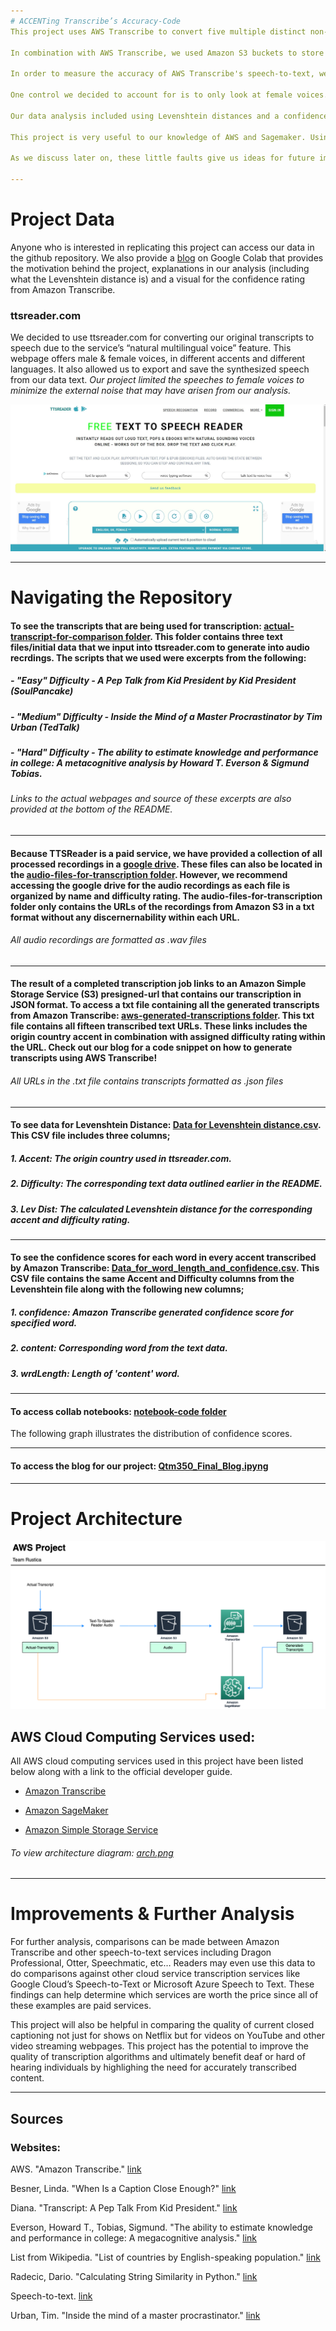 ```yaml
---
# ACCENTing Transcribe’s Accuracy-Code
This project uses AWS Transcribe to convert five multiple distinct non-native English accents into transcribed texts. 

In combination with AWS Transcribe, we used Amazon S3 buckets to store our data output from AWS Transcribe. These tools allow us to do all the necessary conversions in order to make our project successful. 

In order to measure the accuracy of AWS Transcribe's speech-to-text, we took 3 different texts varying in syntax complexity and converted them into fifteen various audio files that contained a combination of one of the three difficulty ratings as well as one of the five accents (United States, United Kingdom, China, Spain, and India). 

One control we decided to account for is to only look at female voices. This helps control for other variations in the data. We tested these multiple transcripts from various scripts, using Transcribe that is within Sagemaker.

Our data analysis included using Levenshtein distances and a confidence review on Transcribe. The Levenshtein distances was used to measure the difference between two sequences. This helps to determine the amount of single character edits between two scripts. We have included this data in the repo for the user to view.

This project is very useful to our knowledge of AWS and Sagemaker. Using such powerful tools such as Tarnscribe, allows us to better understand AWS. In addition, doing a full accuracy testing on the AWS Transcribe allows us to find any limitations in the program.

As we discuss later on, these little faults give us ideas for future improvements. We can also determine other projects that would benifit from using AWS Transcribe and future applicatiosn of our team's project.

---
```


# Project Data
Anyone who is interested in replicating this project can access our data in the github repository. We also provide a [blog](https://colab.research.google.com/drive/1Zh4zfuPF4tj4p5B_aoUTPWHOtjMij6og?usp=sharing#scrollTo=tFOEa9EF71wM) on Google Colab that provides the motivation behind the project, explanations in our analysis (including what the Levenshtein distance is) and a visual for the confidence rating from Amazon Transcribe.


### ttsreader.com

We decided to use ttsreader.com for converting our original transcripts to speech due to the service’s “natural multilingual voice” feature. This webpage offers male & female voices, in different accents and different languages. It also allowed us to export and save the synthesized speech from our data text. *Our project limited the speeches to female voices to minimize the external noise that may have arisen from our analysis.*

![tss](pics/tts_reader.jpg)

---

# Navigating the Repository

#### To see the transcripts that are being used for transcription: [actual-transcript-for-comparison folder](https://github.com/QTM350/ACCENTing-AWS_Transcribe-Accuracy-Code/tree/main/actual-transcripts-for-comparison). This folder contains three text files/initial data that we input into ttsreader.com to generate into audio recrdings. The scripts that we used were excerpts from the following:

##### - "Easy" Difficulty - A Pep Talk from Kid President by Kid President (SoulPancake)
##### - "Medium" Difficulty - Inside the Mind of a Master Procrastinator by Tim Urban (TedTalk)
##### - "Hard" Difficulty - The ability to estimate knowledge and performance in college: A metacognitive analysis by Howard T. Everson & Sigmund Tobias.

###### Links to the actual webpages and source of these excerpts are also provided at the bottom of the README. 

---
#### Because TTSReader is a paid service, we have provided a collection of all processed recordings in a [google drive](https://drive.google.com/drive/folders/1XMca6gJVa3iX1yEqHoQxlFnAMySBhFmX?usp=sharing). These files can also be located in the [audio-files-for-transcription folder](https://github.com/QTM350/ACCENTing-AWS_Transcribe-Accuracy-Code/tree/main/audio-files-for-transcription). However, we recommend accessing the **google drive** for the audio recordings as each file is organized by name and difficulty rating. The audio-files-for-transcription folder only contains the URLs of the recordings from Amazon S3 in a txt format without any discernernability within each URL. 

###### *All audio recordings are formatted as .wav files*

---
#### The result of a completed transcription job links to an Amazon Simple Storage Service (S3) presigned-url that contains our transcription in JSON format. To access a txt file containing all the generated transcripts from Amazon Transcribe: [aws-generated-transcriptions folder](https://github.com/QTM350/ACCENTing-AWS_Transcribe-Accuracy-Code/tree/main/aws-generated-transcripts). This txt file contains all fifteen transcribed text URLs. These links includes the origin country accent in combination with assigned difficulty rating within the URL. Check out our blog for a code snippet on how to generate transcripts using AWS Transcribe!

###### *All URLs in the .txt file contains transcripts formatted as .json files*

---
#### To see data for Levenshtein Distance: [Data for Levenshtein distance.csv](https://github.com/QTM350/ACCENTing-AWS_Transcribe-Accuracy-Code/blob/main/Data%20for%20Levenshtein%20distance.csv). This CSV file includes three columns;
##### 1. Accent: *The origin country used in ttsreader.com.*

##### 2. Difficulty: *The corresponding text data outlined earlier in the README.*

##### 3. **Lev Dist**: *The calculated Levenshtein distance for the corresponding accent and difficulty rating.*

---

#### To see the confidence scores for each word in every accent transcribed by Amazon Transcribe: [Data_for_word_length_and_confidence.csv](Data_for_word_length_and_confidence.csv). This CSV file contains the same Accent and Difficulty columns from the Levenshtein file along with the following new columns;

##### 1. confidence: *Amazon Transcribe generated confidence score for specified word.*

##### 2. content: *Corresponding word from the text data.*

##### 3. wrdLength: *Length of 'content' word.*
---

#### To access collab notebooks: [notebook-code folder](notebook-code/)
The following graph illustrates the distribution of confidence scores.

---

#### To access the blog for our project: [Qtm350_Final_Blog.ipyng](https://github.com/QTM350/ACCENTing-AWS_Transcribe-Accuracy-Code/blob/main/QTM350_Final_Blog.ipynb)


---



# Project Architecture 

![PA](arch.png)

## AWS Cloud Computing Services used:
All AWS cloud computing services used in this project have been listed below along with a link to the official developer guide.

- [Amazon Transcribe]( https://docs.aws.amazon.com/transcribe/latest/dg/what-is-transcribe.html)

- [Amazon SageMaker]( https://docs.aws.amazon.com/sagemaker/latest/dg/whatis.html)

- [Amazon Simple Storage Service](https://docs.aws.amazon.com/AmazonS3/latest/dev/Welcome.html)

###### To view architecture diagram: [arch.png](arch.png)

---

# Improvements & Further Analysis
For further analysis, comparisons can be made between Amazon Transcribe and other speech-to-text services including Dragon Professional, Otter, Speechmatic, etc… Readers may even use this data to do comparisons against other cloud service transcription services like Google Cloud’s Speech-to-Text or Microsoft Azure Speech to Text. These findings can help determine which services are worth the price since all of these examples are paid services.  

This project will also be helpful in comparing the quality of current closed captioning not just for shows on Netflix but for videos on YouTube and other video streaming webpages. This project has the potential to improve the quality of transcription algorithms and ultimately benefit deaf or hard of hearing individuals by highlighing the need for accurately transcribed content.



---

## Sources

### Websites:

AWS. "Amazon Transcribe." [link](https://aws.amazon.com/transcribe/?nc=sn&loc=0)

Besner, Linda. "When Is a Caption Close Enough?" [link](https://www.theatlantic.com/health/archive/2019/08/youtube-captions/595831/)

Diana. "Transcript: A Pep Talk From Kid President." [link]( http://complicatedmelody.com/content/transcript-pep-talk-kid-president)

Everson, Howard T., Tobias, Sigmund. "The ability to estimate knowledge and performance in college: A megacognitive analysis." [link](https://link.springer.com/article/10.1023/A:1003040130125)

List from Wikipedia. "List of countries by English-speaking population." [link](https://en.wikipedia.org/wiki/List_of_countries_by_English-speaking_population)

Radecic, Dario. "Calculating String Similarity in Python." [link](https://towardsdatascience.com/calculating-string-similarity-in-python-276e18a7d33a)

Speech-to-text. [link](https://ttsreader.com/)

Urban, Tim. "Inside the mind of a master procrastinator." [link](https://www.ted.com/talks/tim_urban_inside_the_mind_of_a_master_procrastinator/transcript#t-25363)


